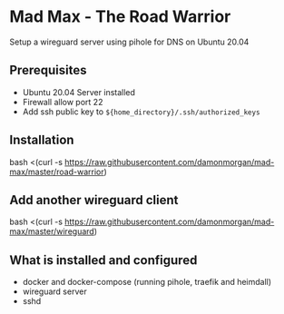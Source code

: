 Mad Max - The Road Warrior
========================

Setup a wireguard server using pihole for DNS on Ubuntu 20.04

Prerequisites
------------

* Ubuntu 20.04 Server installed
* Firewall allow port 22
* Add ssh public key to `${home_directory}/.ssh/authorized_keys`

Installation
------------

  bash <(curl -s https://raw.githubusercontent.com/damonmorgan/mad-max/master/road-warrior)

Add another wireguard client
------------

  bash <(curl -s https://raw.githubusercontent.com/damonmorgan/mad-max/master/wireguard)

What is installed and configured
-----------------

* docker and docker-compose (running pihole, traefik and heimdall)
* wireguard server
* sshd
